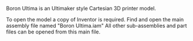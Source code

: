 <!--The first desktop 3D-printer model is named **'Boron Ultima'**-->
Boron Ultima is an Ultimaker style Cartesian 3D printer model.
<!--Renders of the mpdel can be found inthe renders folder-->
To open the model a copy of Inventor is required. Find and open the main assembly file named "Boron Ultima.iam" All other sub-assemblies and part files can be opened from this main file.
<!--Alternatively, open the .STEP file in any CAD software that supports step files.-->